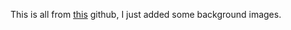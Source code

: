 This is all from [this](https://github.com/gabrielecirulli/2048) github, I just added some background images.
